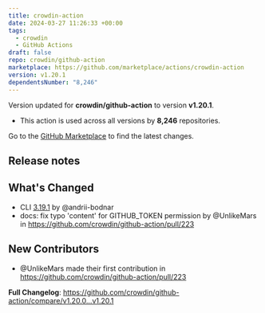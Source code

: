 ```yaml
---
title: crowdin-action
date: 2024-03-27 11:26:33 +00:00
tags:
  - crowdin
  - GitHub Actions
draft: false
repo: crowdin/github-action
marketplace: https://github.com/marketplace/actions/crowdin-action
version: v1.20.1
dependentsNumber: "8,246"
---
```



Version updated for **crowdin/github-action** to version **v1.20.1**.
- This action is used across all versions by **8,246** repositories.

Go to the [GitHub Marketplace](https://github.com/marketplace/actions/crowdin-action) to find the latest changes.

## Release notes

## What's Changed

* CLI [3.19.1](https://github.com/crowdin/crowdin-cli/releases/tag/3.19.1) by @andrii-bodnar
* docs: fix typo 'content' for GITHUB_TOKEN permission by @UnlikeMars in https://github.com/crowdin/github-action/pull/223

## New Contributors
* @UnlikeMars made their first contribution in https://github.com/crowdin/github-action/pull/223

**Full Changelog**: https://github.com/crowdin/github-action/compare/v1.20.0...v1.20.1
